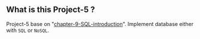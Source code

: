 ## What is this Project-5 ?

Project-5 base on
"[chapter-9-SQL-introduction](./../chapter-9-SQL-introduction)". Implement
database either with `SQL` or `NoSQL`.
